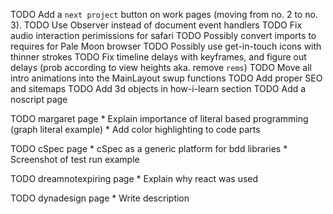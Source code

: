 TODO Add a `next project` button on work pages (moving from no. 2 to no. 3).
TODO Use Observer instead of document event handlers
TODO Fix audio interaction perimissions for safari
TODO Possibly convert imports to requires for Pale Moon browser
TODO Possibly use get-in-touch icons with thinner strokes
TODO Fix timeline delays with keyframes, and figure out delays (prob according to view heights aka. remove `rems`)
TODO Move all intro animations into the MainLayout swup functions
TODO Add proper SEO and sitemaps
TODO Add 3d objects in how-i-learn section
TODO Add a noscript page

TODO margaret page
    * Explain importance of literal based programming (graph literal example)
    * Add color highlighting to code parts

TODO cSpec page
    * cSpec as a generic platform for bdd libraries
    * Screenshot of test run example

TODO dreamnotexpiring page
    * Explain why react was used

TODO dynadesign page
    * Write description
